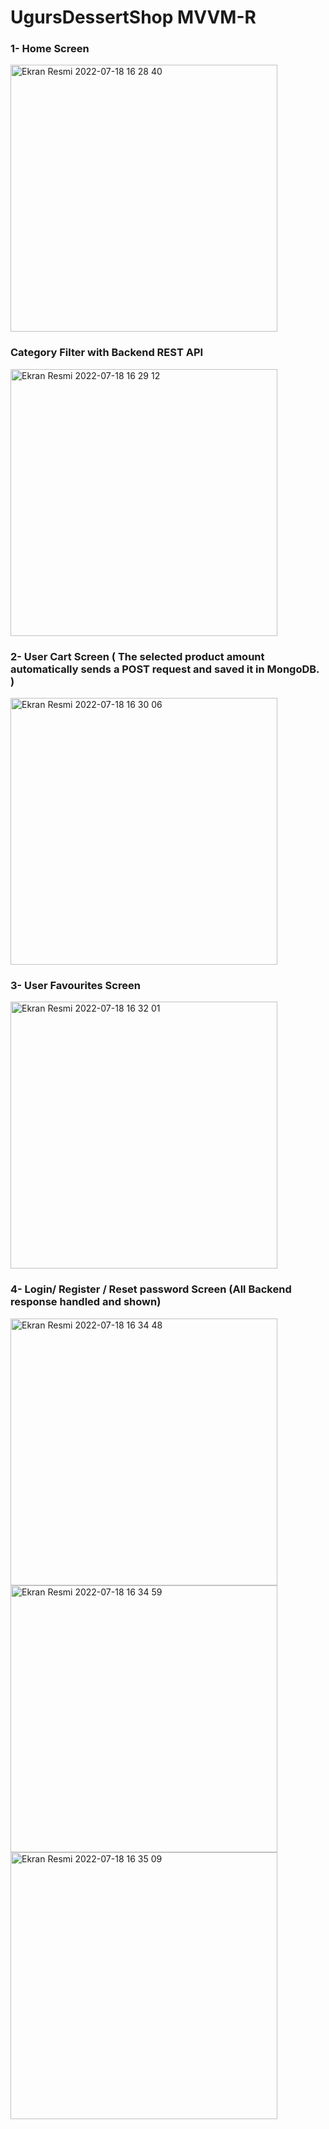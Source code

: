 # UgursDessertShop MVVM-R
### 1- Home Screen
<img width="427" alt="Ekran Resmi 2022-07-18 16 28 40" src="https://user-images.githubusercontent.com/13710309/179522014-6cb3efb1-bb02-4b9c-9693-1dd548a08032.png">

### Category Filter with Backend REST API
<img width="427" alt="Ekran Resmi 2022-07-18 16 29 12" src="https://user-images.githubusercontent.com/13710309/179522119-c53f490a-2dd6-459b-bf2c-7354871f82dc.png">


### 2- User Cart Screen ( The selected product amount automatically sends a POST request and saved it in MongoDB. )
<img width="427" alt="Ekran Resmi 2022-07-18 16 30 06" src="https://user-images.githubusercontent.com/13710309/179522293-c535aede-4813-4625-92d2-7143983bfa62.png">


### 3- User Favourites Screen
<img width="427" alt="Ekran Resmi 2022-07-18 16 32 01" src="https://user-images.githubusercontent.com/13710309/179522650-a785de76-1596-4be3-a97a-4b9ba04954d4.png">


### 4- Login/ Register / Reset password Screen (All Backend response handled and shown)
<img width="427" alt="Ekran Resmi 2022-07-18 16 34 48" src="https://user-images.githubusercontent.com/13710309/179523215-dc0fc755-87fe-48f4-89e6-15d446cc9253.png">
<img width="427" alt="Ekran Resmi 2022-07-18 16 34 59" src="https://user-images.githubusercontent.com/13710309/179523245-f173de4e-a394-4fbd-9070-76a6fec53635.png">
<img width="427" alt="Ekran Resmi 2022-07-18 16 35 09" src="https://user-images.githubusercontent.com/13710309/179523270-08c724fc-faf8-4f30-9015-1ef6208b5e62.png">
